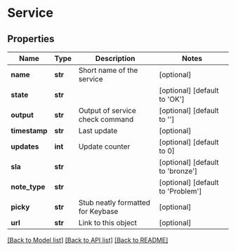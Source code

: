 # Service

## Properties
Name | Type | Description | Notes
------------ | ------------- | ------------- | -------------
**name** | **str** | Short name of the service | [optional] 
**state** | **str** |  | [optional] [default to 'OK']
**output** | **str** | Output of service check command | [optional] [default to '']
**timestamp** | **str** | Last update | [optional] 
**updates** | **int** | Update counter | [optional] [default to 0]
**sla** | **str** |  | [optional] [default to 'bronze']
**note_type** | **str** |  | [optional] [default to 'Problem']
**picky** | **str** | Stub neatly formatted for Keybase | [optional] 
**url** | **str** | Link to this object | [optional] 

[[Back to Model list]](../README.md#documentation-for-models) [[Back to API list]](../README.md#documentation-for-api-endpoints) [[Back to README]](../README.md)

